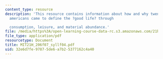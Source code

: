 ```yaml
---
content_type: resource
description: 'This resource contains information about how and why twentieth-century
  americans came to define the ?good life? through

  consumption, leisure, and material abundance.'
file: /media/https%3A/open-learning-course-data-rc.s3.amazonaws.com/21h-206-american-consumer-culture-fall-2007/32e6d7fe97875de6a7b25377162c4a40_MIT21H_206f07_syllf04.pdf
file_type: application/pdf
resourcetype: Document
title: MIT21H_206f07_syllf04.pdf
uid: 32e6d7fe-9787-5de6-a7b2-5377162c4a40
---
```

